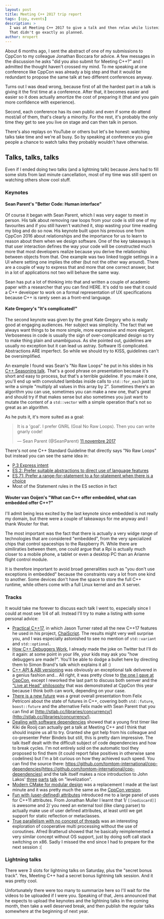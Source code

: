 ```yaml
---
layout: post
title: Meeting C++ 2017 trip report
tags: [cpp, events]
description: >
  I was at Meeting C++ 2017 to give a talk and then relax while listening to other speakers.
  That didn't go exactly as planned.
author: mropert
---
```


About 6 months ago, I sent the abstract of one of my submissions to CppCon to my colleague Jonathan Boccara for advice.
A few messages in the discussion he asks "did you also submit for Meeting C++?" and I admitted the thought
haven't crossed my mind. To me speaking at one conference like CppCon was already a big step and that it would
be redundant to propose the same talk at two different conferences anyway.

Turns out I was dead wrong, because first of all the hardest part in a talk is giving it the first time at a conference.
After that, it becomes easier and easier so it does actually amortize the cost of preparing it (that and you gain more
confidence with experience).

Second, each conference has its own public and even if some do attend most/all of them, that's clearly a minority.
For the rest, it's probably the only time they get to see you live on stage and can then talk in person.

There's also replays on YouTube or others but let's be honest: watching talks take time and we're all busy.
So by speaking at conference you give people a chance to watch talks they probably wouldn't have otherwise.

## Talks, talks, talks

Even if I ended doing two talks (and a lightning talk) because Jens had to fill some slots from last minute
cancellation, most of my time was still spent on watching others show cool stuff.

### Keynotes

#### Sean Parent's "Better Code: Human interface"

Of course it began with Sean Parent, which I was very eager to meet in person. His talk about removing raw loops
from your code is still one of my favourites and if you still haven't watched it, stop wasting your time reading
my blog and do so now.
His keynote built upon his previous one from CppCon 2016 about relationships and the importance for us to learn
to reason about them when we design software. One of the key takeaways is that user interaction defines the way
your code will be constructed much more that most developers realize because you derive the relationship
between objects from that.
One example was two linked toggle settings in a UI where setting one implies the other (but not the other way around).
There are a couple of way to express that and more that one correct answer, but in a lot of applications not two
will behave the same way.

Sean has put a lot of thinking into that and written a couple of academic paper with a researcher that you can find HERE.
It's odd to see that it could a C++ developer to work on a formal representation of UX specifications because C++
is rarely seen as a front-end language.

#### Kate Gregory's "It's complicated!"

The second keynote was given by the great Kate Gregory who is really good at engaging audiences. Her subject was simplicity.
The fact that we always want things to be more simple, more expressive and more elegant. Verboseness in code is usually
the sign of over-complicated design so try to make thing plain and unambiguous. As she pointed out, guidelines
are usually no exception but it can lead us astray. Software IS complicated. Abstractions ARE imperfect.
So while we should try to KISS, guidelines can't be oversimplified.

An example I found was Sean's "No Raw Loops" he put in his slides in his
[C++ Seasoning talk](https://channel9.msdn.com/Events/GoingNative/2013/Cpp-Seasoning).
That's a good phrase on presentation because it's short and easy to process, but that's a terrible guideline.
If you make it one, you'll end up with convoluted lambdas inside calls to `std::for_each` just to write a simple
"multiply all values in this array by 2".
Sometimes there's an algorithm you can use, sometimes you can make a new one, that's great and should try if that makes sense
but also sometimes you just want to mutate the content of a `std::vector` with a simple operation that's not so great
as an algorithm.

As he puts it, it's more suited as a goal:

<blockquote class="twitter-tweet" data-lang="fr"><p lang="en" dir="ltr">It is a &#39;goal&#39;. I prefer GNRL (Goal No Raw Loops). Then you can write gnarly code!</p>&mdash; Sean Parent (@SeanParent) <a href="https://twitter.com/SeanParent/status/929292062087884800?ref_src=twsrc%5Etfw">11 novembre 2017</a></blockquote>
<script async src="https://platform.twitter.com/widgets.js" charset="utf-8"></script>

There's not one C++ Standard Guideline that directly says "No Raw Loops" but instead you can see the same idea in:
* [P.3 Express intent](http://isocpp.github.io/CppCoreGuidelines/CppCoreGuidelines#Rp-what)
* [ES.2: Prefer suitable abstractions to direct use of language features](http://isocpp.github.io/CppCoreGuidelines/CppCoreGuidelines#Res-abstr)
* [ES.71: Prefer a range-for-statement to a for-statement when there is a choice](http://isocpp.github.io/CppCoreGuidelines/CppCoreGuidelines#Res-for-range)
* Most of the Statement rules in the ES section in fact

#### Wouter van Ooijen's "What can C++ offer embedded, what can embedded offer C++?"

I'll admit being less excited by the last keynote since embedded is not really my domain, but there were a couple
of takeaways for me anyway and I thank Wouter for that.

The most important was the fact that there is actually a very widge range of technologies that are considered "embedded",
from the very specialized chips that control spaceships to the Raspberry Pi. While there are similiraties between them,
one could argue that a Rpi is actually much closer to a mobile phone, a tablet or even a desktop PC than an Arianne flight
control module.

It is therefore important to avoid broad generalities such as "you don't use exceptions in embedded" because the constraints
vary a lot from one kind to another. Some devices don't have the space to store the full C++ runtime, while others come with
a full Linux kernel and an X server.

### Tracks

It would take me forever to discuss each talk I went to, especially since I could at most see 1/4 of all.
Instead I'll try to make a listing with some personal advice:
* [Practical C++17](http://meetingcpp.com/2017/talks/items/Practical_Cpp17.html), in which Jason Turner rated all the new C++17
  features he used in his project, [ChaiScript](http://chaiscript.com/). The results might very well surprise you, and I was especially
  astonished to see no mention of `std::variant` and `std::optional`.
* [How C++ Debuggers Work](http://meetingcpp.com/2017/talks/items/How_Cpp_Debuggers_Work.html), I already made the joke on Twitter
  but I'll do it again: at some point in your life, your kids may ask you
  "how debuggers are made?". You'll be able to dodge a bullet here by directing them to Simon Brand's talk which explains it all :)
* [C++ API & ABI versioning](http://meetingcpp.com/2017/talks/items/Cpp_API___ABI_versioning.html) was obviously an exceptional talk
  delivered in a genius fashion and... All right, it was pretty 
  close to [the one I gave at CppCon](/2017/10/18/api_abi_versioning/), except I reworked the last part to discuss both semver
  and the ["Live at Head" philosophy](https://www.youtube.com/watch?v=tISy7EJQPzI) that was demonstrated at CppCon this year
  because I think both can work, depending on your case.
* [There is a new future](http://meetingcpp.com/2017/talks/items/There_Is_A_New_Future.html) was a great overall presentation
  from Felix Petriconi about the state of futures in C++, covering both `std::future`, `boost::future` and the alternative
  Felix made with Sean Parent that you can find at [http://stlab.cc/libraries/concurrency/](http://stlab.cc/libraries/concurrency/).
* [Dealing with software dependencies](http://meetingcpp.com/2017/talks/items/Dealing_with_software_dependencies.html) showed that
  a young first timer like Kiki de Rooij can actually get a talk at Meeting C++ and I think that should inspire us all to try.
  Granted she got help from his colleague and co-presenter Peter Bindels but still, this is pretty darn impressive. The talk itself
  dealt with the difficult subject of code dependencies and how to break cycles. I'm not entirely sold on the automatic tool
  they proposed to find them (it could report false positives in otherwise sane codelines) but I'm a bit curious on how they
  achieved such speed. You can find the source there: 
  https://github.com/tomtom-international/cpp-dependencies(https://github.com/tomtom-international/cpp-dependencies)
  and the talk itself makes a nice introduction to John Lakos' [three](https://www.youtube.com/watch?v=QjFpKJ8Xx78)
  [parts](https://www.youtube.com/watch?v=fzFOLsFASjU) [talk](https://www.youtube.com/watch?v=NrARQ7rHV-c) on "levelization".
* [Modern CMake for modular design](http://meetingcpp.com/2017/talks/items/Modern_CMake.html) was a replacement I made at the last
  minute and it was pretty much the same as the [CppCon version](https://mropert.github.io/2017/10/14/modern_cmake_video/).
* [Fun with (user-defined) attributes](http://meetingcpp.com/2017/talks/items/Fun_with__user_defined__attributes.html) introduced
  me to a large panel of uses for C++11 attributes. From Jonathan Muller I learnt that 1/ `[[nodiscard]]` is awesome and 2/
  you need an external tool (like clang parser) to actually make use of user defined attributes, at least until we get support
  for static reflection or metaclasses.
* [True parallelism with no concept of threads](http://meetingcpp.com/2017/talks/items/True_parallelism_with_no_concept_of_threads.html)
  was an interesting exploration of cooperative multi processing without the use of coroutines. Afred Bratterud showed that he
  basically reimplemented a very similar concept without OS support, just by doing soft call stack switching on x86. Sadly
  I missed the end since I had to prepare for the next session :(
  
### Lightning talks

There were 3 slots for lightning talks on Saturday, plus the "secret bonus track". Yes, Meeting C++ had a secret bonus lightning talk
session. And it was pretty cool.

Unfortunately there were too many to summarize here so I'll wait for the videos to be uploaded if I were you. Speaking of that,
Jens announced that he expects to upload the keynotes and the lightning talks in the coming month, then take a well deserved break, and
then publish the regular talks somewhere at the beginning of next year.
